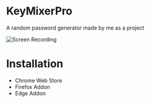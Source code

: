 # KeyMixerPro
A random password generator made by me as a project

![Screen Recording](./source/)

# Installation
- Chrome Web Store
- Firefox Addon
- Edge Addon